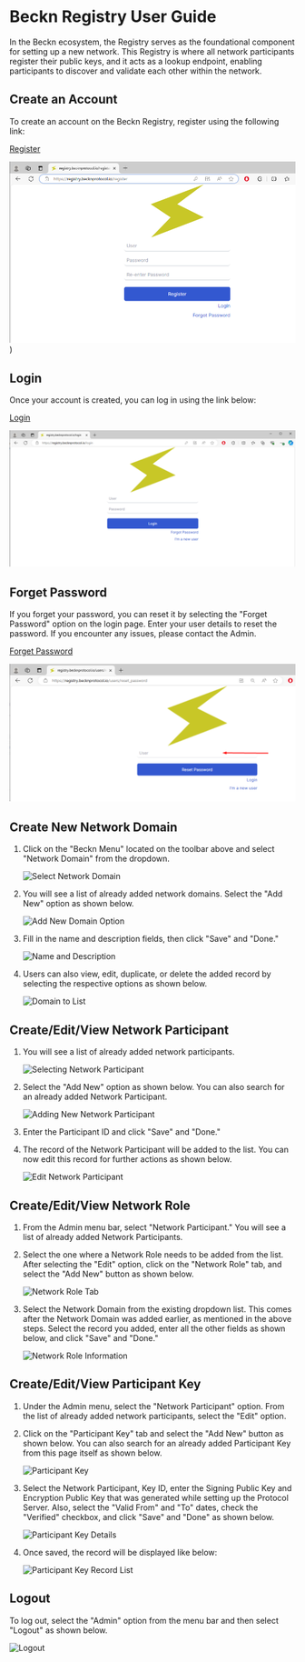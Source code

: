 # Beckn Registry User Guide

In the Beckn ecosystem, the Registry serves as the foundational component for setting up a new network. This Registry is where all network participants register their public keys, and it acts as a lookup endpoint, enabling participants to discover and validate each other within the network.

## Create an Account

To create an account on the Beckn Registry, register using the following link: 

[Register](https://registry.becknprotocol.io/register)

![Register](/assets/images/15-register.png))

## Login

Once your account is created, you can log in using the link below:

[Login](https://registry.becknprotocol.io/login)

![Login](/assets/images/1-%20Login.png)

## Forget Password

If you forget your password, you can reset it by selecting the "Forget Password" option on the login page. Enter your user details to reset the password. If you encounter any issues, please contact the Admin.

[Forget Password](https://registry.becknprotocol.io/login)

![Forget Password](/docs/assets/images/forget-pwd.png)

## Create New Network Domain

1. Click on the "Beckn Menu" located on the toolbar above and select "Network Domain" from the dropdown.

   ![Select Network Domain](/docs/assets/images/2-network-domain.png)

2. You will see a list of already added network domains. Select the "Add New" option as shown below.

   ![Add New Domain Option](/docs/assets/images/3-add%20new%20domain%20option.png)

3. Fill in the name and description fields, then click "Save" and "Done."

   ![Name and Description](/docs/assets/images/4-name%20and%20descp.png)

4. Users can also view, edit, duplicate, or delete the added record by selecting the respective options as shown below.

   ![Domain to List](/docs/assets/images/5-domain%20to%20list.png)

## Create/Edit/View Network Participant

1. You will see a list of already added network participants.

   ![Selecting Network Participant](/docs/assets/images/6-selecting%20np.png)

2. Select the "Add New" option as shown below. You can also search for an already added Network Participant.

   ![Adding New Network Participant](/docs/assets/images/7-adding%20new%20np%20and%20search.png)

3. Enter the Participant ID and click "Save" and "Done."

4. The record of the Network Participant will be added to the list. You can now edit this record for further actions as shown below.

   ![Edit Network Participant](/docs/assets/images/8-edit%20np.png)

## Create/Edit/View Network Role

1. From the Admin menu bar, select "Network Participant." You will see a list of already added Network Participants.

2. Select the one where a Network Role needs to be added from the list. After selecting the "Edit" option, click on the "Network Role" tab, and select the "Add New" button as shown below.

   ![Network Role Tab](/docs/assets/images/9-network%20role%20tab.png)

3. Select the Network Domain from the existing dropdown list. This comes after the Network Domain was added earlier, as mentioned in the above steps. Select the record you added, enter all the other fields as shown below, and click "Save" and "Done."

   ![Network Role Information](/docs/assets/images/10-networkRole-infor.png)

## Create/Edit/View Participant Key

1. Under the Admin menu, select the "Network Participant" option. From the list of already added network participants, select the "Edit" option.

2. Click on the "Participant Key" tab and select the "Add New" button as shown below. You can also search for an already added Participant Key from this page itself as shown below.

   ![Participant Key](/docs/assets/images/11-participant%20key.png)

3. Select the Network Participant, Key ID, enter the Signing Public Key and Encryption Public Key that was generated while setting up the Protocol Server. Also, select the "Valid From" and "To" dates, check the "Verified" checkbox, and click "Save" and "Done" as shown below.

   ![Participant Key Details](/docs/assets/images/12-participant%20key%20details.png)

4. Once saved, the record will be displayed like below:

   ![Participant Key Record List](/docs/assets/images/13-participant%20key%20record%20list.png)

## Logout

To log out, select the "Admin" option from the menu bar and then select "Logout" as shown below.

![Logout](/docs/assets/images/14-logout.png)
